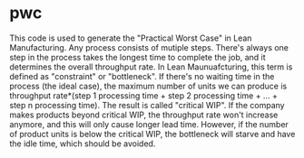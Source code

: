 # pwc
This code is used to generate the "Practical Worst Case" in Lean Manufacturing.
Any process consists of mutiple steps. There's always one step in the process takes the longest time to complete the job, and it determines the overall throughput rate. In Lean Maunuafcturing, this term is defined as "constraint" or "bottleneck".
If there's no waiting time in the process (the ideal case), the maximum number of units we can produce is throughput rate*(step 1 processing time + step 2 processing time + ... + step n processing time). The result is called "critical WIP". If the company makes products beyond critical WIP, the throughput rate won't increase anymore, and this will only cause longer lead time.
However, if the number of product units is below the critical WIP, the bottleneck will starve and have the idle time, which should be avoided.
